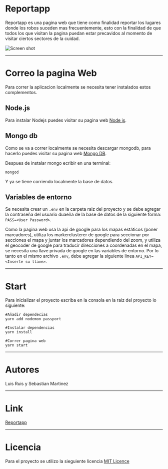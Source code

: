 # Reportapp

Reportapp es una pagina web que tiene como finalidad reportar los lugares donde los robos suceden mas frecuentemente, esto con la finalidad de que todos los que visitan la pagina puedan estar precavidos al momento de visitar ciertos sectores de la cuidad.

![Screen shot](https://raw.githubusercontent.com/larruibo/reportapp/master/public/images/screen%20proyecto%202_opt.png)

------------------------------------------------------------------------------
# Correo la pagina Web
Para correr la aplicacion localmente se necesita tener instalados estos complementos.

## Node.js
Para instalar Nodejs puedes visitar su pagina web [Node js](https://nodejs.org/es/download/).

## Mongo db
Como se va a correr localmente se necesita descargar mongodb, para hacerlo puedes visitar su pagina web [Mongo DB](https://www.mongodb.com/download-center/community).

Despues de instalar mongo ecribir en una terminal:

```
mongod
```
Y ya se tiene corriendo localmente la base de datos.


## Variables de entorno
Se necesita crear un `.env` en la carpeta raiz del proyecto y se debe agregar la contraseña del usuario duaeña de la base de datos de la siguiente forma: `PASS=<User Password>`.

Como la pagina web usa la api de google para los mapas estáticos (poner marcadores), utiliza los markerclusterer de google para seccionar por secciones el mapa y juntar los marcadores dependiendo del zoom, y utiliza el geocoder de google para traducir direcciones a coordenadas en el mapa, se necesita una llave privada de google en las variables de entorno. Por lo tanto en el mismo archivo `.env`, debe agregar la siguiente linea `API_KEY=<Inserte su llave>`.

--------------------------------------------------------------------------------------------------
# Start
Para inicializar el proyecto escriba en la consola en la raiz del proyecto lo siguiente:
```
#Añadir dependecias
yarn add nodemon passport 

#Instalar dependencias
yarn install

#Correr pagina web
yarn start
```
-----------------------------------------------------------
# Autores
Luis Ruis y Sebastian Martinez

--------------------------------------------------------------
# Link
[Reportapp](https://intense-cove-58373.herokuapp.com/)

-----------------------------------------------------------
# Licencia
Para el proyecto se utilizo la sieguiente licencia [MIT Licence](https://raw.githubusercontent.com/larruibo/reportapp/master/LICENSE)
